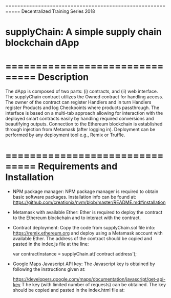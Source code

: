 ===========================================================
Decentralized Training Series 2018

supplyChain: A simple supply chain blockchain dApp
===========================================================

===============================
Description
===============================

The dApp is composed of two parts: (i) contracts, and (ii) web interface. The supplyChain contract utilizes the Owned contract for handling access. The owner of the contract can register Handlers and in turn Handlers register Products and log Checkpoints where products passthrough. 
The interface is based on a multi-tab approach allowing for interaction with the deployed smart contracts easily by handling required conversions and beautifying outputs. Connection to the Ethereum blockchain is established through injection from Metamask (after logging in). Deployment can be performed by any deployment tool e.g., Remix or Truffle.

===============================
Requirements and Installation
===============================

- NPM package manager: NPM package manager is required to obtain basic software packages. Installation info can be found at:
	https://github.com/creationix/nvm/blob/master/README.md#installation

- Metamask with available Ether: Ether is required to deploy the contract to the Ethereum blockchain and to interact with the contract.

- Contract deployment: Copy the code from supplyChain.sol file into:
	https://remix.ethereum.org
and deploy using a Metamask account with available Ether. The address of the contract should be copied and pasted in the index.js file at the line:
	
	var contractInstance = supplyChain.at('contract address');

- Google Maps Javascript API key: The Javascript key is obtained by following the instructions given at:

	https://developers.google.com/maps/documentation/javascript/get-api-key
T
he key (with limited number of requests) can be obtained. The key should be copied and pasted in the index.html file at:

	<script async defer src="https://maps.googleapis.com/maps/api/js?key=<Google Maps Javascript Key>"
	
The Google Maps key is required to visualize the the path that a product has followed.

- Solc compiler: The solc compiler is required to compile the contracts and extract the abi (contract/abi/<contract_abi>) in case of performed changes. Installation of the solc is performed as: 

	npm install -g solc
	
Compilation of contracts is performed as:
	soljs --abi <contract_name>.sol
	soljs --bin <contract_name>.sol
	
The results of compilation should be placed into corresponding folders in contracts folder. The default (preconmpiled) files are provided.

- Simple Http server: The http server is required to serve the interface for testing. Installation of the simple http server is performed through npm:

	npm install -g http-server
	
The server should be initialized in the root directory (.):
	http-server ./

===============================
Custom deployment script
===============================

In folder contracts there is a custom deployment script for deploying the Smart Contract supplyChain.sol. The Smart Contract requires an Infura token, ontained from https://infura.io/, a private and a public address from an Ethereum account with enough Eth for the deployment. Other parameters include the Chain ID, which depends on the network chosen for deployment.

Installation procedure of the required libraries is as follows:

pip3.6 install web3
pip3.6 install py-solc

python3.6 -m solc.install v0.4.24

And to run the script

python3.6 deploy.py

This script deploys the supplyChain contract and waits until this procedure is confirmed, it then returns the contract address.

===============================
Files and Folders
===============================

Files and folders structure is as follows:

.
|-- contracts
|   |-- abi
|   |   |-- supplyChain_sol_Owned.abi
|   |   `-- supplyChain_sol_supplyChain.abi
|   |-- bin
|   |   |-- supplyChain_sol_Owned.bin
|   |   `-- supplyChain_sol_supplyChain.bin
|   |-- deployer.py
|   `-- supplyChain.sol
|-- css
|   `-- index.css
|-- favicon.ico
|-- img
|   `-- dts-logo.png
|-- index.html
|-- js
|   `-- index.js
`-- Readme.md


